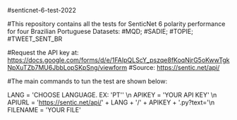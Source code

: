 #senticnet-6-test-2022

#This repository contains all the tests for SenticNet 6 polarity performance for four Brazilian Portuguese Datasets:
#MQD;
#SADIE;
#TOPIE; 
#TWEET_SENT_BR

#Request the API key at: https://docs.google.com/forms/d/e/1FAIpQLScY_pszqe8fKoqNjrG5oKwwTgkNpXuTZb7MU6JbbLopSKpSng/viewform
#Source: https://sentic.net/api/

#The main commands to tun the test are shown below:

LANG = 'CHOOSE LANGUAGE. EX: 'PT'' \n
APIKEY = 'YOUR API KEY' \n
APIURL = 'https://sentic.net/api/' + LANG + '/' + APIKEY + '.py?text='\n
FILENAME = 'YOUR FILE'
